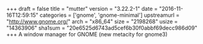 +++
draft = false
title = "mutter"
version = "3.22.2-1"
date = "2016-11-16T12:59:15"
categories = ['gnome', 'gnome-minimal']
upstreamurl = "http://www.gnome.org/"
arch = "x86_64"
size = "2198268"
usize = "14363906"
sha1sum = "20e6525d6743ad5cef6b30f0abbf69decc986d09"
+++
A window manager for GNOME (new metacity for gnome3)